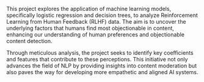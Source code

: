 This project explores the application of machine learning models, specifically logistic regression and decision trees, to analyze Reinforcement Learning from Human Feedback (RLHF) data. The aim is to uncover the underlying factors that humans find most objectionable in content, enhancing our understanding of human preferences and objectionable content detection.

Through meticulous analysis, the project seeks to identify key coefficients and features that contribute to these perceptions. This initiative not only advances the field of NLP by providing insights into content moderation but also paves the way for developing more empathetic and aligned AI systems.

